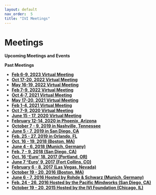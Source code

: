 ```yaml
---
layout: default
nav_order:  5
title: "IVI Meetings"
---
```


# Meetings

**Upcoming Meetings and Events**

**Past Meetings**

  - [**Feb 6-9, 2023 Virtual Meeting**](http://www.ivifoundation.org/meetings/2022Oct/Default-FEB2023.html)
  - [**Oct 17-20, 2022 Virtual Meeting**](http://www.ivifoundation.org/meetings/2022Oct/Default-OCT2022.html)
  - [**May 16-19, 2022 Virtual Meeting**](http://www.ivifoundation.org/meetings/2022May/Default-MAY2022.html)
  - [**Feb 7-9, 2022 Virtual Meeting**](http://www.ivifoundation.org/meetings/2022Feb/Default-FEB2022.html)
  - [**Oct 4-7, 2021 Virtual Meeting**](http://www.ivifoundation.org/meetings/2021Oct/Default-OCT2021.html)
  - [**May 17-20, 2021 Virtual Meeting**](http://www.ivifoundation.org/meetings/2021May/Default-MAY2021.html)
  - [**Feb 1-4, 2021 Virtual Meeting**](http://www.ivifoundation.org/meetings/2021Feb/Default-FEB2021.html)
  - [**Oct 7-9, 2020 Virtual Meeting**](http://www.ivifoundation.org/meetings/2020Oct/Default-Oct2020.html)
  - [**June 15 - 17, 2020 Virtual Meeting**](http://www.ivifoundation.org/meetings/2020Jun/Jun2020.html)
  - [**February 12-14, 2020 in Phoenix, Arizona**](http://www.ivifoundation.org/meetings/2020Feb/Default-FEB2020.html)
  - [**October 7 - 9, 2019 in Nashville, Tennessee**](http://www.ivifoundation.org/meetings/2019Oct/Default-OCT2019.html)
  - **[June 5 - 7, 2019 in San Diego, CA](http://www.ivifoundation.org/meetings/2019Jun/Default-JUN2019.html)**
  - [**Feb. 25 - 27, 2019 in Orlando, FL**](http://www.ivifoundation.org/meetings/2019Feb/Default-Feb2019.html)
  - **[Oct. 16 - 19, 2018 (Boston, MA)](http://www.ivifoundation.org/meetings/2018Oct/Default-Oct2018.html)**
  - **[June 4 - 6, 2018 (Munich, Germany)](2018Jun/Default-Jun2018.html)**
  - **[Feb. 7 - 9, 2018 (San Diego, CA)](http://ivifoundation.org/meetings/2018Feb/Default-Feb2018.html)**
  - [**Oct. 16 ^Euro' 18, 2017 (Portland, OR)**](http://ivifoundation.org/meetings/2017Oct/Default-Oct.html)
  - **[June 7 ^Euro' 9, 2017 (Fort Collins, CO)](http://ivifoundation.org/meetings/2017Jun/Default.html)**
  - **[February 6 - 8, 2017 (Las Vegas, Nevada)](http://ivifoundation.org/meetings/2017Feb/default.html)**[](http://ivifoundation.org/meetings/2017Feb/default.html)
  - **[October 19 - 20, 2016 (Boston, MA)](http://ivifoundation.org/meetings/2016Oct/default.html)**
  - **[June 6 - 7, 2016 Hosted by Rohde & Schwarz (Munich, Germany)](http://ivifoundation.org/meetings/2016Jun/default.html)**
  - **[Feb. 24 - 26, 2016 Hosted by the Pacific Mindworks (San Diego, CA)](http://ivifoundation.org/meetings/2016Feb/default.html)**
  - **[October 19 - 20, 2015 Hosted by the IVI Foundation (Chicago, IL)](http://ivifoundation.org/meetings/2015Oct/default.html)**

